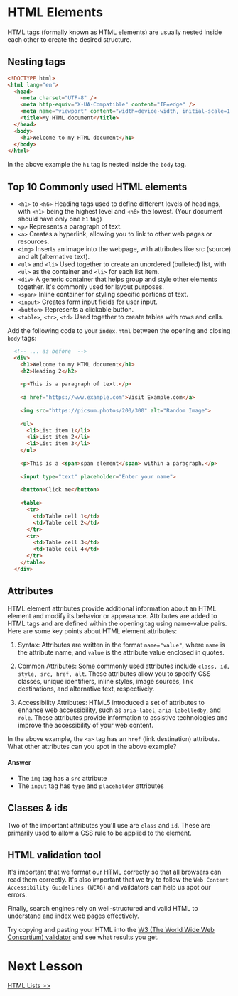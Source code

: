 # HTML Elements 

HTML tags (formally known as HTML elements) are usually nested inside each other to create the desired structure.

## Nesting tags

```html
<!DOCTYPE html>
<html lang="en">
  <head>
    <meta charset="UTF-8" />
    <meta http-equiv="X-UA-Compatible" content="IE=edge" />
    <meta name="viewport" content="width=device-width, initial-scale=1.0" />
    <title>My HTML document</title>
  </head>
  <body>
    <h1>Welcome to my HTML document</h1>
  </body>
</html>
```

In the above example the `h1` tag is nested inside the `body` tag. 

## Top 10 Commonly used HTML elements 

- `<h1>` to `<h6>` Heading tags used to define different levels of headings, with `<h1>` being the highest level and `<h6>` the lowest. (Your document should have only one `h1` tag) 
- `<p>` Represents a paragraph of text.
- `<a>` Creates a hyperlink, allowing you to link to other web pages or resources.
- `<img>` Inserts an image into the webpage, with attributes like src (source) and alt (alternative text).
- `<ul>` and `<li>` Used together to create an unordered (bulleted) list, with `<ul>` as the container and `<li>` for each list item.
- `<div>` A generic container that helps group and style other elements together. It's commonly used for layout purposes.
- `<span>` Inline container for styling specific portions of text.
- `<input>` Creates form input fields for user input.
- `<button>` Represents a clickable button.
- `<table>`, `<tr>`, `<td>` Used together to create tables with rows and cells.


Add the following code to your `index.html` between the opening and closing `body` tags:

```html
  <!-- ... as before  -->
  <div>
    <h1>Welcome to my HTML document</h1>
    <h2>Heading 2</h2>
    
    <p>This is a paragraph of text.</p>
    
    <a href="https://www.example.com">Visit Example.com</a>
    
    <img src="https://picsum.photos/200/300" alt="Random Image">
    
    <ul>
      <li>List item 1</li>
      <li>List item 2</li>
      <li>List item 3</li>
    </ul>
    
    <p>This is a <span>span element</span> within a paragraph.</p>
    
    <input type="text" placeholder="Enter your name">
    
    <button>Click me</button>
    
    <table>
      <tr>
        <td>Table cell 1</td>
        <td>Table cell 2</td>
      </tr>
      <tr>
        <td>Table cell 3</td>
        <td>Table cell 4</td>
      </tr>
    </table>
  </div>
```

## Attributes

HTML element attributes provide additional information about an HTML element and modify its behavior or appearance. Attributes are added to HTML tags and are defined within the opening tag using name-value pairs. Here are some key points about HTML element attributes:

1. Syntax: Attributes are written in the format `name="value"`, where `name` is the attribute name, and `value` is the attribute value enclosed in quotes.

2. Common Attributes: Some commonly used attributes include `class, id, style, src, href, alt`. These attributes allow you to specify CSS classes, unique identifiers, inline styles, image sources, link destinations, and alternative text, respectively.

3. Accessibility Attributes: HTML5 introduced a set of attributes to enhance web accessibility, such as `aria-label`, `aria-labelledby`, and `role`. These attributes provide information to assistive technologies and improve the accessibility of your web content.

In the above example, the `<a>` tag has an `href` (link destination) attribute. What other attributes can you spot in the above example? 

#### Answer

- The `img` tag has a `src` attribute
- The `input` tag has `type` and `placeholder` attributes 

## Classes & ids

Two of the important attributes you'll use are `class` and `id`. These are primarily used to allow a CSS rule to be applied to the element.


## HTML validation tool

It's important that we format our HTML correctly so that all browsers can read them correctly. It's also important that we try to follow the `Web Content Accessibility Guidelines (WCAG)` and vaildators can help us spot our errors. 

Finally, search engines rely on well-structured and valid HTML to understand and index web pages effectively.

Try copying and pasting your HTML into the [W3 (The World Wide Web Consortium) validator](https://validator.w3.org/#validate_by_input) and see what results you get.


# Next Lesson
[HTML Lists >>](./3_html_lists.md)